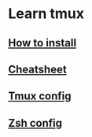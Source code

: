 # Learn tmux


## [How to install](note/0-install.md)

## [Cheatsheet](note/1-tmux-cheatsheet.md)

## [Tmux config](matierial/.tmux.conf)

## [Zsh config](matierial/.zshrc)